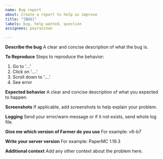 ```yaml
---
name: Bug report
about: Create a report to help us improve
title: "[BUG]"
labels: bug, help wanted, question
assignees: poyrazinan

---
```


**Describe the bug**
A clear and concise description of what the bug is.

**To Reproduce**
Steps to reproduce the behavior:
1. Go to '...'
2. Click on '....'
3. Scroll down to '....'
4. See error

**Expected behavior**
A clear and concise description of what you expected to happen.

**Screenshots**
If applicable, add screenshots to help explain your problem.

**Logging**
Send your error/warn message or if it not exists, send whole log file.

**Give me which version of Farmer do you use**
For example: v6-b7

**Write your server version**
For example: PaperMC 1.19.3

**Additional context**
Add any other context about the problem here.
